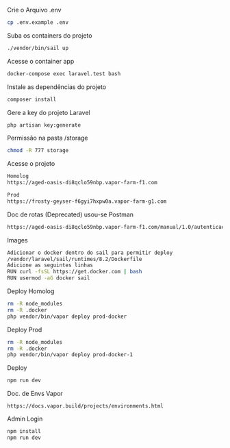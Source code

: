 Crie o Arquivo .env
```sh
cp .env.example .env
```

Suba os containers do projeto
```sh
./vendor/bin/sail up
```

Acesse o container app
```sh
docker-compose exec laravel.test bash
```

Instale as dependências do projeto
```sh
composer install
```

Gere a key do projeto Laravel
```sh
php artisan key:generate
```

Permissão na pasta /storage
```sh
chmod -R 777 storage
```

Acesse o projeto
```sh
Homolog
https://aged-oasis-di8qclo59nbp.vapor-farm-f1.com

Prod
https://frosty-geyser-f6gyi7hxpw0a.vapor-farm-g1.com
```

Doc de rotas (Deprecated) usou-se Postman
```sh
https://aged-oasis-di8qclo59nbp.vapor-farm-f1.com/manual/1.0/autenticacao
```

Images
```sh
Adicionar o docker dentro do sail para permitir deploy
/vendor/laravel/sail/runtimes/8.2/Dockerfile
Adicione as seguintes linhas 
RUN curl -fsSL https://get.docker.com | bash
RUN usermod -aG docker sail
```

Deploy Homolog
```sh
rm -R node_modules
rm -R .docker
php vendor/bin/vapor deploy prod-docker
```

Deploy Prod
```sh
rm -R node_modules
rm -R .docker
php vendor/bin/vapor deploy prod-docker-1
```

Deploy
```sh
npm run dev
```

Doc. de Envs Vapor
```
https://docs.vapor.build/projects/environments.html
```

Admin Login
```sh
npm install
npm run dev
```